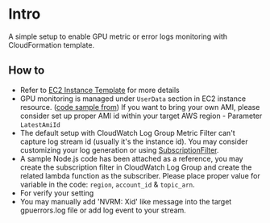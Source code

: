 # Intro

A simple setup to enable GPU metric or error logs monitoring with CloudFormation template. 

## How to

* Refer to [EC2 Instance Template](./ec2-instance-cfn.yml) for more details
 * GPU monitoring is managed under `UserData` section in EC2 instance resource. ([code sample from](../nvidia-efa-ami_base/nvidia-efa-ml-ubuntu1804.yml)) If you want to bring your own AMI, please consider set up proper AMI id within your target AWS region - Parameter `LatestAmiId`
 * The default setup with CloudWatch Log Group Metric Filter can't capture log stream id (usually it's the instance id). You may consider customizing your log generation or using [SubscriptionFilter](https://docs.aws.amazon.com/AmazonCloudWatch/latest/logs/SubscriptionFilters.html).
  * A sample Node.js code has been attached as a reference, you may create the subscription filter in CloudWatch Log Group and create the related lambda function as the subscriber. Please place proper value for variable in the code: `region`, `account_id` & `topic_arn`.
* For verify your setting
 * You may manually add 'NVRM: Xid' like message into the target gpuerrors.log file or add log event to your stream.
